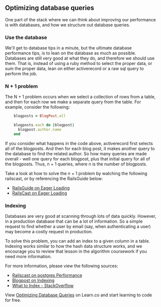 ## Optimizing database queries

One part of the stack where we can think about improving our performance is with databases, and how we structure out database queries. 

### Use the database

We'll get to database tips in a minute, but the ultimate database performance tips, is to lean on the database as much as possible.  Databases are still very good at what they do, and therefore we should use them.  That is, instead of using a ruby method to select the proper data, or sum the proper data, lean on either activerecord or a raw sql query to perform the job.  

### N + 1 problem

The N + 1 problem occurs when we select a collection of rows from a table, and then for each row we make a separate query from the table.  For example, consider the following: 

```ruby 
	blogposts = BlogPost.all
	 
	blogposts.each do |blogpost|
	  blogpost.author.name
	end
```
If you consider what happens in the code above, activerecord first selects all of the blogposts.  And then for each blog post, it makes another query to the database to find the related author.  So how many queries are made overall - well one query for each blogpost, plus that initial query for all of the blogposts.  Thus, n + 1 queries, where n is the number of blogposts.  

Take a look at how to solve the n + 1 problem by watching the following railscast, or by referencing the RailsGuide below: 

* [RailsGuide on Eager Loading](http://guides.rubyonrails.org/active_record_querying.html#eager-loading-associations)
* [RailsCast on Eager Loading](http://railscasts.com/episodes/22-eager-loading-revised)

### Indexing

Databases are very good at scanning through lots of data quickly.  However, in a production database that can be a lot of information.  So a simple request to find whether a user by email (say, when authenticating a user) may become a costly request in production.

To solve this problem, you can add an index to a given column in a table.  Indexing works similar to how the hash data structure works, and we encourage you to review that lesson in the algorithm coursework if you need more information.

For more information, please view the following sources: 

* [Railscast on postgres Performance](https://www.youtube.com/watch?v=n41F29Qln5E)
* [Blogpost on Indexing](http://www.rakeroutes.com/blog/increase-rails-performance-with-database-indexes/)
* [What to Index - StackOverflow](https://stackoverflow.com/questions/3658859/when-to-add-what-indexes-in-a-table-in-rails)



<p class='util--hide'>View <a href='https://learn.co/lessons/optimizing-database-queries'>Optimizing Database Queries</a> on Learn.co and start learning to code for free.</p>
